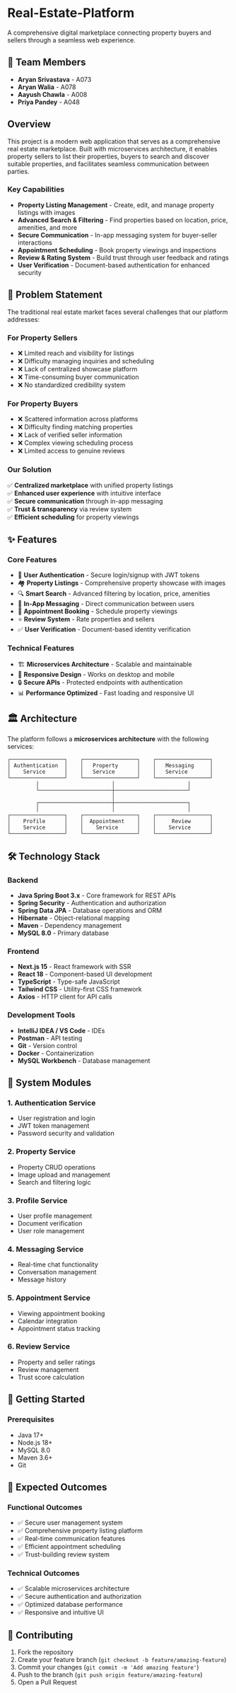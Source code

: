 # Real-Estate-Platform

A comprehensive digital marketplace connecting property buyers and sellers through a seamless web experience.

## 👥 Team Members

- **Aryan Srivastava** - A073
- **Aryan Walia** - A078  
- **Aayush Chawla** - A008
- **Priya Pandey** - A048

## Overview

This project is a modern web application that serves as a comprehensive real estate marketplace. Built with microservices architecture, it enables property sellers to list their properties, buyers to search and discover suitable properties, and facilitates seamless communication between parties.

### Key Capabilities

- **Property Listing Management** - Create, edit, and manage property listings with images
- **Advanced Search & Filtering** - Find properties based on location, price, amenities, and more
- **Secure Communication** - In-app messaging system for buyer-seller interactions
- **Appointment Scheduling** - Book property viewings and inspections
- **Review & Rating System** - Build trust through user feedback and ratings
- **User Verification** - Document-based authentication for enhanced security

## 🎯 Problem Statement

The traditional real estate market faces several challenges that our platform addresses:

### For Property Sellers
- ❌ Limited reach and visibility for listings
- ❌ Difficulty managing inquiries and scheduling
- ❌ Lack of centralized showcase platform
- ❌ Time-consuming buyer communication
- ❌ No standardized credibility system

### For Property Buyers  
- ❌ Scattered information across platforms
- ❌ Difficulty finding matching properties
- ❌ Lack of verified seller information
- ❌ Complex viewing scheduling process
- ❌ Limited access to genuine reviews

### Our Solution
✅ **Centralized marketplace** with unified property listings  
✅ **Enhanced user experience** with intuitive interface  
✅ **Secure communication** through in-app messaging  
✅ **Trust & transparency** via review system  
✅ **Efficient scheduling** for property viewings

## ✨ Features

### Core Features
- 🔐 **User Authentication** - Secure login/signup with JWT tokens
- 🏘️ **Property Listings** - Comprehensive property showcase with images
- 🔍 **Smart Search** - Advanced filtering by location, price, amenities
- 💬 **In-App Messaging** - Direct communication between users
- 📅 **Appointment Booking** - Schedule property viewings
- ⭐ **Review System** - Rate properties and sellers
- ✅ **User Verification** - Document-based identity verification

### Technical Features
- 🏗️ **Microservices Architecture** - Scalable and maintainable
- 📱 **Responsive Design** - Works on desktop and mobile
- 🔒 **Secure APIs** - Protected endpoints with authentication
- 📊 **Performance Optimized** - Fast loading and responsive UI

## 🏛️ Architecture

The platform follows a **microservices architecture** with the following services:

```
┌─────────────────┐    ┌─────────────────┐    ┌─────────────────┐
│ Authentication  │    │   Property      │    │   Messaging     │
│    Service      │    │   Service       │    │   Service       │
└─────────────────┘    └─────────────────┘    └─────────────────┘
         │                       │                       │
         └───────────────────────┼───────────────────────┘
                                 │
         ┌───────────────────────┼───────────────────────┐
         │                       │                       │
┌─────────────────┐    ┌─────────────────┐    ┌─────────────────┐
│    Profile      │    │  Appointment    │    │     Review      │
│    Service      │    │    Service      │    │    Service      │
└─────────────────┘    └─────────────────┘    └─────────────────┘
```

## 🛠️ Technology Stack

### Backend
- **Java Spring Boot 3.x** - Core framework for REST APIs
- **Spring Security** - Authentication and authorization
- **Spring Data JPA** - Database operations and ORM
- **Hibernate** - Object-relational mapping
- **Maven** - Dependency management
- **MySQL 8.0** - Primary database

### Frontend  
- **Next.js 15** - React framework with SSR
- **React 18** - Component-based UI development
- **TypeScript** - Type-safe JavaScript
- **Tailwind CSS** - Utility-first CSS framework
- **Axios** - HTTP client for API calls

### Development Tools
- **IntelliJ IDEA / VS Code** - IDEs
- **Postman** - API testing
- **Git** - Version control
- **Docker** - Containerization
- **MySQL Workbench** - Database management

## 🧩 System Modules

### 1. Authentication Service
- User registration and login
- JWT token management
- Password security and validation

### 2. Property Service  
- Property CRUD operations
- Image upload and management
- Search and filtering logic

### 3. Profile Service
- User profile management
- Document verification
- User role management

### 4. Messaging Service
- Real-time chat functionality
- Conversation management
- Message history

### 5. Appointment Service
- Viewing appointment booking
- Calendar integration
- Appointment status tracking

### 6. Review Service
- Property and seller ratings
- Review management
- Trust score calculation

## 🚀 Getting Started

### Prerequisites
- Java 17+
- Node.js 18+
- MySQL 8.0
- Maven 3.6+
- Git

## 🎯 Expected Outcomes

### Functional Outcomes
- ✅ Secure user management system
- ✅ Comprehensive property listing platform
- ✅ Real-time communication features
- ✅ Efficient appointment scheduling
- ✅ Trust-building review system

### Technical Outcomes  
- ✅ Scalable microservices architecture
- ✅ Secure authentication and authorization
- ✅ Optimized database performance
- ✅ Responsive and intuitive UI

## 🤝 Contributing

1. Fork the repository
2. Create your feature branch (`git checkout -b feature/amazing-feature`)
3. Commit your changes (`git commit -m 'Add amazing feature'`)
4. Push to the branch (`git push origin feature/amazing-feature`)
5. Open a Pull Request
